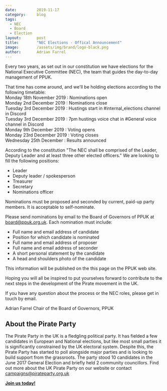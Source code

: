 ```yaml
---
date:         2019-11-17
category:     blog
tags:
  - NEC
  - Board
  - Election
layout:       post
title:        "NEC Elections - Offical Announcement"
image:        /assets/img/brand/logo-black.png
author:       Adrian Farrel
---
```


Every two years, as set out in our constitution we have elections for the National Executive Committee (NEC), the team that guides the day-to-day management of PPUK.

That time has come around, and we'll be holding elections according to the following timetable:  
Monday 18th November 2019 : Nominations open  
Monday 2nd December 2019  : Nominations close  
Tuesday 3rd December 2019 : Hustings start in #internal_elections channel in Discord  
Tuesday 3rd December 2019 : 7pm hustings voice chat in #General voice channel in Discord  
Monday 9th December 2019  : Voting opens  
Monday 23rd December 2019 : Voting closes  
Wednesday 25th December   : Results announced

According to the constitution "The NEC shall be comprised of the Leader, Deputy Leader and at least three other elected officers." We are looking to fill the following positions:
- Leader
- Deputy leader / spokesperson
- Treasurer
- Secretary
- Nominations officer

Nominations must be proposed and seconded by current, paid-up party members. It is acceptable to self-nominate.

Please send nominations by email to the Board of Governors of PPUK at board@ppuk.org.uk. Each nomination must include:
- Full name and email address of candidate
- Position for which candidate is nominated
- Full name and email address of proposer
- Full name and email address of seconder
- A short personal statement by the candidate
- A head and shoulders photo of the candidate

This information will be published on the this page on the PPUK web site.

Hoping you will all be inspired to put yourselves forward to contribute to the next steps in the development of the Pirate movement in the UK.

If you have any question about the process or the NEC roles, please get in touch by email.

Adrian Farrel
Chair of the Board of Governors, PPUK

## About the Pirate Party ##

The Pirate Party in the UK is a fledgling political party. It has fielded a few candidates in European and National elections, but like most small parties it is significantly constrained by the UK electoral system. Despite this, the Pirate Party has started to poll alongside major parties and is looking to build support from the grassroots. The party stood 10 candidates in the June 2017 General Election and briefly held 2 community councillors.
Find out more about the UK Pirate Party on our website or contact campaigns@pirateparty.org.uk

[**Join us today!**](https://www.pirateparty.org.uk/join-us)